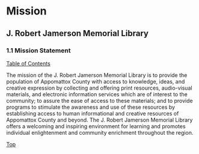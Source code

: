 [0]: /README.html
[1.1]: mission-statement.md

# Mission
## J. Robert Jamerson Memorial Library
### 1.1 Mission Statement
[Table of Contents][0]

The mission of the J. Robert Jamerson Memorial Library is to provide the population of Appomattox County with access to knowledge, ideas, and creative expression by collecting and offering print resources, audio-visual materials, and electronic information services which are of interest to the community; to assure the ease of access to these materials; and to provide programs to stimulate the awareness and use of these resources by establishing access to human informational and creative resources of Appomattox County and beyond. The J. Robert Jamerson Memorial Library offers a welcoming and inspiring environment for learning and promotes individual enlightenment and community enrichment throughout the region.

[Top][1.1]